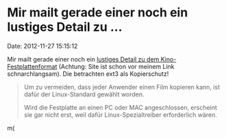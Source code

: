 Mir mailt gerade einer noch ein lustiges Detail zu \...
=======================================================

Date: 2012-11-27 15:15:12

Mir mailt gerade einer noch ein [lustiges Detail zu dem
Kino-Festplattenformat](http://www.mebucom.de/special-detail/items/es-gibt-keine-cloud-im-himmel.html)
(Achtung: Site ist schon vor meinem Link schnarchlangsam). Die
betrachten ext3 als Kopierschutz!

> Um zu vermeiden, dass jeder Anwender einen Film kopieren kann, ist
> dafür der Linux-Standard gewählt worden.
>
> Wird die Festplatte an einen PC oder MAC angeschlossen, erscheint sie
> gar nicht erst, weil dafür Linux-Spezialtreiber erforderlich wären.

m(
